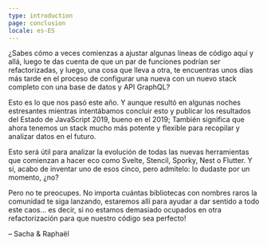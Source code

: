 ```yaml
---
type: introduction
page: conclusion
locale: es-ES
---
```


¿Sabes cómo a veces comienzas a ajustar algunas líneas de código aquí y allá, luego te das cuenta de que un par de funciones podrían ser refactorizadas, y luego, una cosa que lleva a otra, te encuentras unos días más tarde en el proceso de configurar una nueva con un nuevo stack completo con una base de datos y API GraphQL?

Esto es lo que nos pasó este año. Y aunque resultó en algunas noches estresantes mientras intentábamos concluir esto y publicar los resultados del Estado de JavaScript 2019, bueno en el 2019; También significa que ahora tenemos un stack mucho más potente y flexible para recopilar y analizar datos en el futuro.

Esto será útil para analizar la evolución de todas las nuevas herramientas que comienzan a hacer eco como Svelte, Stencil, Sporky, Nest o Flutter. Y sí, acabo de inventar uno de esos cinco, pero admítelo: lo dudaste por un momento, ¿no?

Pero no te preocupes. No importa cuántas bibliotecas con nombres raros la comunidad te siga lanzando, estaremos allí para ayudar a dar sentido a todo este caos... es decir, si no estamos demasiado ocupados en otra refactorización para que nuestro código sea perfecto!

<span class="conclusion__byline">– Sacha & Raphaël</span>